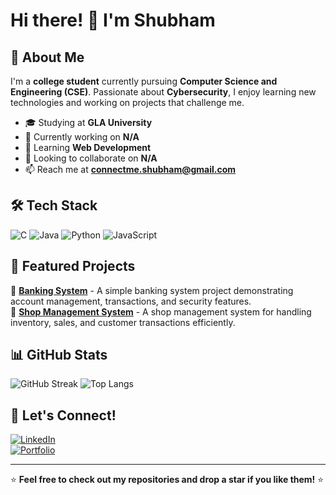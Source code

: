 # Hi there! 👋 I'm Shubham

## 🚀 About Me
I'm a **college student** currently pursuing **Computer Science and Engineering (CSE)**. Passionate about **Cybersecurity**, I enjoy learning new technologies and working on projects that challenge me.

- 🎓 Studying at **GLA University**
- 🔭 Currently working on **N/A**
- 🌱 Learning **Web Development**
- 👯 Looking to collaborate on **N/A**
- 📫 Reach me at **connectme.shubham@gmail.com**

## 🛠 Tech Stack
![C](https://img.shields.io/badge/C-A8B9CC?style=for-the-badge&logo=c&logoColor=white)
![Java](https://img.shields.io/badge/Java-007396?style=for-the-badge&logo=java&logoColor=white)
![Python](https://img.shields.io/badge/Python-3776AB?style=for-the-badge&logo=python&logoColor=white)
![JavaScript](https://img.shields.io/badge/JavaScript-F7DF1E?style=for-the-badge&logo=javascript&logoColor=black)

## 📌 Featured Projects
🔹 [**Banking System**](https://github.com/CodeShowOff/Java/tree/main/_SmallProjects/Banking%20System) - A simple banking system project demonstrating account management, transactions, and security features.  
🔹 [**Shop Management System**](https://github.com/CodeShowOff/Java/tree/main/_SmallProjects/Shop%20Management%20System) - A shop management system for handling inventory, sales, and customer transactions efficiently.  

## 📊 GitHub Stats
![GitHub Streak](https://github-readme-streak-stats.herokuapp.com/?user=CodeShowOff&theme=dark&hide_border=true)
![Top Langs](https://github-readme-stats.vercel.app/api/top-langs/?username=CodeShowOff&layout=compact&theme=dark)

## 🤝 Let's Connect!
[![LinkedIn](https://img.shields.io/badge/LinkedIn-0A66C2?style=for-the-badge&logo=linkedin&logoColor=white)](https://www.linkedin.com/in/codeshowoff/)
<br>
[![Portfolio](https://img.shields.io/badge/Portfolio-000?style=for-the-badge&logo=vercel&logoColor=white)](https://github.com/CodeShowOff) 

---
⭐ **Feel free to check out my repositories and drop a star if you like them!** ⭐
